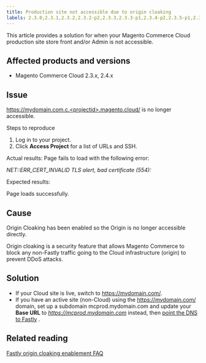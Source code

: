 ```yaml
---
title: Production site not accessible due to origin cloaking
labels: 2.3.0,2.3.1,2.3.2,2.3.2-p2,2.3.3,2.3.3-p1,2.3.4-p2,2.3.5-p1,2.3.5-p2,2.3.6,2.3.6-p1,2.4.0,2.4.0-p1,2.4.1,2.4.1-p1,2.4.2,DNS,Fastly,Magento Commerce Cloud,origin,origin cloaking,production,security,troubleshooting
---
```


This article provides a solution for when your Magento Commerce Cloud production site store front and/or Admin is not accessible.

## Affected products and versions

* Magento Commerce Cloud 2.3.x, 2.4.x

## Issue

https://mydomain.com.c.<projectid>.magento.cloud/ is no longer accessible.

 <span class="wysiwyg-underline">Steps to reproduce</span> 

1. Log in to your project.
1. Click **Access Project** for a list of URLs and SSH.

 <span class="wysiwyg-underline">Actual results:</span> Page fails to load with the following error:

 *NET::ERR\_CERT\_INVALID*  *TLS alert, bad certificate (554):* 

 <span class="wysiwyg-underline">Expected results:</span> 

Page loads successfully.

## Cause

Origin Cloaking has been enabled so the Origin is no longer accessible directly.

Origin cloaking is a security feature that allows Magento Commerce to block any non-Fastly traffic going to the Cloud infrastructure (origin) to prevent DDoS attacks.

## Solution

* If your Cloud site is live, switch to https://mydomain.com/.
* If you have an active site (non-Cloud) using the https://mydomain.com/ domain, set up a subdomain mcprod.mydomain.com  and update your **Base URL** to *https://mcprod.mydomain.com* instead, then [point the DNS to Fastly](https://devdocs.magento.com/cloud/cdn/configure-fastly.html#update-dns-configuration-with-development-settings) .

## Related reading

 [Fastly origin cloaking enablement FAQ](https://support.magento.com/hc/en-us/articles/360055181631) 